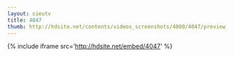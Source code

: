 ```yaml
---
layout: sieutv
title: 4047
thumb: http://hdsite.net/contents/videos_screenshots/4000/4047/preview_360p.mp4.jpg
---
```

{% include iframe src='http://hdsite.net/embed/4047' %}
 
